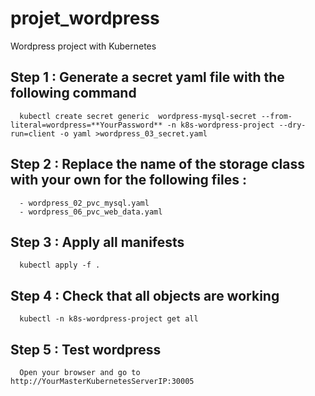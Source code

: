 # projet_wordpress
 Wordpress project with Kubernetes

## Step 1 : Generate a secret yaml file with the following command

      kubectl create secret generic  wordpress-mysql-secret --from-literal=wordpress=**YourPassword** -n k8s-wordpress-project --dry-run=client -o yaml >wordpress_03_secret.yaml

## Step 2 : Replace the name of the storage class with your own for the following files :

      - wordpress_02_pvc_mysql.yaml
      - wordpress_06_pvc_web_data.yaml

## Step 3 : Apply all manifests

      kubectl apply -f .

## Step 4 : Check that all objects are working

      kubectl -n k8s-wordpress-project get all

## Step 5 : Test wordpress

      Open your browser and go to http://YourMasterKubernetesServerIP:30005
